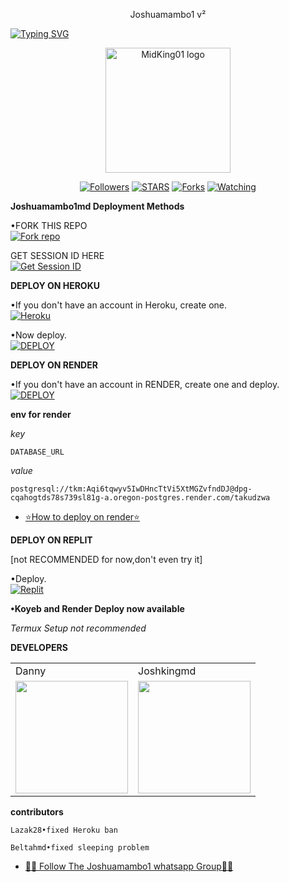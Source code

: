 <p align="center">
Joshuamambo1 v²
</p>

<a href="https://git.io/typing-svg"><img src="https://readme-typing-svg.demolab.com?font=Black+Ops+One&size=50&pause=1000&color=DAA520&center=true&width=910&height=100&lines=THANKS FOR CHOOSING +MidKing01;MULTI+DEVICE+WHATSAPP+BOT" alt="Typing SVG" /></a>
  </p>

<p align="center">
  <a href="https://github.com/MidKing01">
    <img alt="MidKing01 logo" height="200" src="https://t.me/JoshKing02">
  </a>
</p>

<p align="center">
  <a href="https://github.com/MidKing01?tab=followers"><img title="Followers" src="https://img.shields.io/github/followers/Cod3Uchiha?label=Followers&style=social"></a>
  <a href="https://github.com/MidKing01/Joshuamambo1/stargazers/"><img title="STARS" src="https://img.shields.io/github/stars/MidKing01/Joshuamambo1?&style=social"></a>
  <a href="https://github.com/MidKing01/Joshuamambo1/network/members"><img title="Forks" src="https://img.shields.io/github/forks/MidKing01/Joshuamambo1?style=social"></a>
  <a href="https://github.com/MidKing01/Joshuamambo1/watchers"><img title="Watching" src="https://img.shields.io/github/watchers/MidKing01/Joshuamambo1?label=Watching&style=social"></a>
</p>

 **Joshuamambo1md Deployment Methods**

•FORK THIS REPO
 <br>
 <a href='https://github.com/MidKing01/Joshuamambo1/fork' target="_blank"><img alt='Fork repo' src='https://img.shields.io/badge/Fork-black?style=for-the-badge&logo=git&logoColor=white'/></a>

 GET SESSION ID HERE
 <br>
 <a href='https://tkmsession-929e14d27646.herokuapp.com/' target="_blank"><img alt='Get Session ID' src='https://img.shields.io/badge/Get session id-blue?style=for-the-badge&logo=opencv&logoColor=white'/></a> 

**DEPLOY ON HEROKU**

•If you don't have an account in Heroku, create one.
   <br>
    <a href='https://signup.heroku.com/' target="_blank"><img alt='Heroku' src='https://img.shields.io/badge/-Create-purple?style=for-the-badge&logo=heroku&logoColor=white'/></a>

•Now deploy.
    <br>
    <a href='https://dashboard.heroku.com/new?template=https://github.com/Cod3Uchiha/TKM-bot' target="_blank"><img alt='DEPLOY' src='https://img.shields.io/badge/-DEPLOY-purple?style=for-the-badge&logo=heroku&logoColor=white'/></a>

**DEPLOY ON RENDER**

•If you don't have an account in RENDER, create one and deploy.
    <br>
    <a href='https://dashboard.render.com/select-repo?type=web' target="_blank"><img alt='DEPLOY' src='https://img.shields.io/badge/-DEPLOY-black?style=for-the-badge&logo=render&logoColor=white'/></a>

**env for render**

_key_

```
DATABASE_URL
```
_value_

```
postgresql://tkm:Aqi6tqwyv5IwDHncTtVi5XtMGZvfndDJ@dpg-cqahogtds78s739sl81g-a.oregon-postgres.render.com/takudzwa
```
* [⭐️How to deploy on render⭐️](https://youtu.be/FiRpFMZZrMU?si=tyLUSRBqLt4wyfK-)


**DEPLOY ON REPLIT**

[not RECOMMENDED for now,don't even try it]

•Deploy.
    <br>
    <a href='https://replit.com/github/MidKing01/Joshuamambo1' target="_blank"><img alt='Replit' src='https://img.shields.io/badge/-Deploy-red?style=for-the-badge&logo=replit&logoColor=white'/></a>

**•Koyeb and Render Deploy now available**

_Termux Setup not recommended_

**DEVELOPERS**

<table>
  <tr>
    <td>Danny</td>
    <td>Joshkingmd</td>
  </tr>
  <tr>
    <td><a href="https://github.com/DannyAkintunde"><img src="https://avatars.githubusercontent.com/u/142972494?v=4" width="180"</td>
    <td><a href="https://github.com/Joshuamambo1"><img src="https://www.facebook.com/100070258487013/posts/464899889195290/?mibextid=0iXANmvi8jBKE3td" width="180"</td>
  </tr>
</table>

**contributors**

```
Lazak28•fixed Heroku ban
```
```
Beltahmd•fixed sleeping problem
```

* [🧑‍💻 Follow The Joshuamambo1 whatsapp Group🧑‍💻](https://chat.whatsapp.com/FCURRZJoRUd6Tuvf6DwUnZ)

